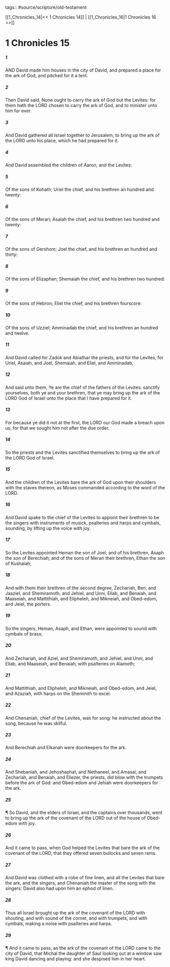 tags:: #source/scripture/old-testament

[[1_Chronicles_14|<< 1 Chronicles 14]] | [[1_Chronicles_16|1 Chronicles 16 >>]]

# 1 Chronicles 15

##### 1

AND David made him houses in the city of David, and prepared a place for the ark of God, and pitched for it a tent.

##### 2

Then David said, None ought to carry the ark of God but the Levites: for them hath the LORD chosen to carry the ark of God, and to minister unto him for ever.

##### 3

And David gathered all Israel together to Jerusalem, to bring up the ark of the LORD unto his place, which he had prepared for it.

##### 4

And David assembled the children of Aaron, and the Levites:

##### 5

Of the sons of Kohath; Uriel the chief, and his brethren an hundred and twenty:

##### 6

Of the sons of Merari; Asaiah the chief, and his brethren two hundred and twenty:

##### 7

Of the sons of Gershom; Joel the chief, and his brethren an hundred and thirty:

##### 8

Of the sons of Elizaphan; Shemaiah the chief, and his brethren two hundred:

##### 9

Of the sons of Hebron; Eliel the chief, and his brethren fourscore:

##### 10

Of the sons of Uzziel; Amminadab the chief, and his brethren an hundred and twelve.

##### 11

And David called for Zadok and Abiathar the priests, and for the Levites, for Uriel, Asaiah, and Joel, Shemaiah, and Eliel, and Amminadab,

##### 12

And said unto them, Ye are the chief of the fathers of the Levites: sanctify yourselves, both ye and your brethren, that ye may bring up the ark of the LORD God of Israel unto the place that I have prepared for it.

##### 13

For because ye did it not at the first, the LORD our God made a breach upon us, for that we sought him not after the due order.

##### 14

So the priests and the Levites sanctified themselves to bring up the ark of the LORD God of Israel.

##### 15

And the children of the Levites bare the ark of God upon their shoulders with the staves thereon, as Moses commanded according to the word of the LORD.

##### 16

And David spake to the chief of the Levites to appoint their brethren to be the singers with instruments of musick, psalteries and harps and cymbals, sounding, by lifting up the voice with joy.

##### 17

So the Levites appointed Heman the son of Joel; and of his brethren, Asaph the son of Berechiah; and of the sons of Merari their brethren, Ethan the son of Kushaiah;

##### 18

And with them their brethren of the second degree, Zechariah, Ben, and Jaaziel, and Shemiramoth, and Jehiel, and Unni, Eliab, and Benaiah, and Maaseiah, and Mattithiah, and Elipheleh, and Mikneiah, and Obed-edom, and Jeiel, the porters.

##### 19

So the singers, Heman, Asaph, and Ethan, were appointed to sound with cymbals of brass;

##### 20

And Zechariah, and Aziel, and Shemiramoth, and Jehiel, and Unni, and Eliab, and Maaseiah, and Benaiah, with psalteries on Alamoth;

##### 21

And Mattithiah, and Elipheleh, and Mikneiah, and Obed-edom, and Jeiel, and Azaziah, with harps on the Sheminith to excel.

##### 22

And Chenaniah, chief of the Levites, was for song: he instructed about the song, because he was skilful.

##### 23

And Berechiah and Elkanah were doorkeepers for the ark.

##### 24

And Shebaniah, and Jehoshaphat, and Nethaneel, and Amasai, and Zechariah, and Benaiah, and Eliezer, the priests, did blow with the trumpets before the ark of God: and Obed-edom and Jehiah were doorkeepers for the ark.

##### 25

¶ So David, and the elders of Israel, and the captains over thousands, went to bring up the ark of the covenant of the LORD out of the house of Obed-edom with joy.

##### 26

And it came to pass, when God helped the Levites that bare the ark of the covenant of the LORD, that they offered seven bullocks and seven rams.

##### 27

And David was clothed with a robe of fine linen, and all the Levites that bare the ark, and the singers, and Chenaniah the master of the song with the singers: David also had upon him an ephod of linen.

##### 28

Thus all Israel brought up the ark of the covenant of the LORD with shouting, and with sound of the cornet, and with trumpets, and with cymbals, making a noise with psalteries and harps.

##### 29

¶ And it came to pass, as the ark of the covenant of the LORD came to the city of David, that Michal the daughter of Saul looking out at a window saw king David dancing and playing: and she despised him in her heart.
